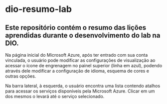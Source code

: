 # dio-resumo-lab
Este repositório contém o resumo das lições aprendidas durante o desenvolvimento do lab na DIO.
-----------------------------------------------------------------------------------------------
Na página inicial do Microsoft Azure, após ter entrado com sua conta vinculada, o usuário pode modificar as configurações de visualização ao acessar o ícone de engrenagem no painel superior (linha em azul), podendo através dele modificar a configuração de idioma, esquema de cores e outras opções.

Na barra lateral, à esquerda, o usuário encontra uma lista contendo atalhos para acessar os serviços disponíveis pela Microsoft Azure. Clicar em um dos mesmos o levará até o serviço selecionado.
